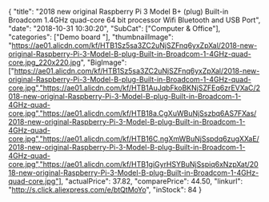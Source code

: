 {
	"title": "2018 new original Raspberry Pi 3 Model B+ (plug) Built-in Broadcom 1.4GHz quad-core 64 bit processor Wifi Bluetooth and USB Port",
	"date": "2018-10-31 10:30:20",
	"SubCat": ["Computer & Office"],
	"categories": ["Demo board "],
	"thumbnailImage": "https://ae01.alicdn.com/kf/HTB1Sz5sa3ZC2uNjSZFnq6yxZpXal/2018-new-original-Raspberry-Pi-3-Model-B-plug-Built-in-Broadcom-1-4GHz-quad-core.jpg_220x220.jpg",
	"BigImage": ["https://ae01.alicdn.com/kf/HTB1Sz5sa3ZC2uNjSZFnq6yxZpXal/2018-new-original-Raspberry-Pi-3-Model-B-plug-Built-in-Broadcom-1-4GHz-quad-core.jpg","https://ae01.alicdn.com/kf/HTB1AuJqbFkoBKNjSZFEq6zrEVXaC/2018-new-original-Raspberry-Pi-3-Model-B-plug-Built-in-Broadcom-1-4GHz-quad-core.jpg","https://ae01.alicdn.com/kf/HTB18a.CgXuWBuNjSszbq6AS7FXas/2018-new-original-Raspberry-Pi-3-Model-B-plug-Built-in-Broadcom-1-4GHz-quad-core.jpg","https://ae01.alicdn.com/kf/HTB16C.ngXmWBuNjSspdq6zugXXaE/2018-new-original-Raspberry-Pi-3-Model-B-plug-Built-in-Broadcom-1-4GHz-quad-core.jpg","https://ae01.alicdn.com/kf/HTB1giGyrHSYBuNjSspiq6xNzpXat/2018-new-original-Raspberry-Pi-3-Model-B-plug-Built-in-Broadcom-1-4GHz-quad-core.jpg"],
	"actualPrice": 37.82,
	"comparePrice": 44.50,
	"linkurl": "http://s.click.aliexpress.com/e/btQtMoYo",
	"inStock": 84
}
